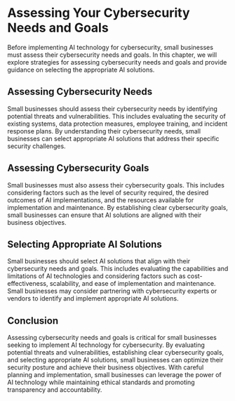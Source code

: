 Assessing Your Cybersecurity Needs and Goals
=======================================================================================================================

Before implementing AI technology for cybersecurity, small businesses must assess their cybersecurity needs and goals. In this chapter, we will explore strategies for assessing cybersecurity needs and goals and provide guidance on selecting the appropriate AI solutions.

Assessing Cybersecurity Needs
-----------------------------

Small businesses should assess their cybersecurity needs by identifying potential threats and vulnerabilities. This includes evaluating the security of existing systems, data protection measures, employee training, and incident response plans. By understanding their cybersecurity needs, small businesses can select appropriate AI solutions that address their specific security challenges.

Assessing Cybersecurity Goals
-----------------------------

Small businesses must also assess their cybersecurity goals. This includes considering factors such as the level of security required, the desired outcomes of AI implementations, and the resources available for implementation and maintenance. By establishing clear cybersecurity goals, small businesses can ensure that AI solutions are aligned with their business objectives.

Selecting Appropriate AI Solutions
----------------------------------

Small businesses should select AI solutions that align with their cybersecurity needs and goals. This includes evaluating the capabilities and limitations of AI technologies and considering factors such as cost-effectiveness, scalability, and ease of implementation and maintenance. Small businesses may consider partnering with cybersecurity experts or vendors to identify and implement appropriate AI solutions.

Conclusion
----------

Assessing cybersecurity needs and goals is critical for small businesses seeking to implement AI technology for cybersecurity. By evaluating potential threats and vulnerabilities, establishing clear cybersecurity goals, and selecting appropriate AI solutions, small businesses can optimize their security posture and achieve their business objectives. With careful planning and implementation, small businesses can leverage the power of AI technology while maintaining ethical standards and promoting transparency and accountability.
